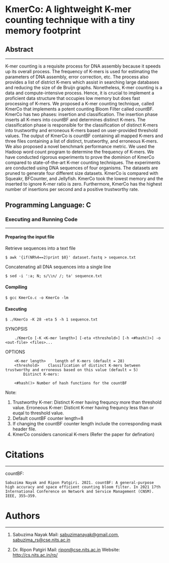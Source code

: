 # KmerCo: A lightweight K-mer counting technique with a tiny memory footprint

## Abstract
----------------
K-mer counting is a requisite process for DNA assembly because it speeds up its overall process. The frequency of K-mers is used for estimating the parameters of DNA assembly, error correction, etc. The process also provides a list of district K-mers which assist in searching large databases and reducing the size of de Bruijn graphs. Nonetheless, K-mer counting is a data and compute-intensive process. Hence, it is crucial to implement a proficient data structure that occupies low memory but does fast processing of K-mers. We proposed a K-mer counting technique, called KmerCo that implements a potent counting Bloom Filter called countBF. KmerCo has two phases: insertion and classification. The insertion phase inserts all K-mers into countBF and determines distinct K-mers. The classification phase is responsible for the classification of distinct K-mers into trustworthy and erroneous K-mers based on user-provided threshold values. The output of KmerCo is countBF containing all mapped K-mers and three files containing a list of distinct, trustworthy, and erroneous K-mers. We also proposed a novel benchmark performance metric. We used the Hadoop word count program to determine the frequency of K-mers. We have conducted rigorous experiments to prove the dominion of KmerCo compared to state-of-the-art K-mer counting techniques. The experiments are conducted using DNA sequences of four organisms. The datasets are pruned to generate four different size datasets. KmerCo is compared with Squeakr, BFCounter, and Jellyfish. KmerCo took the lowest memory and the inserted to ignore K-mer ratio is zero. Furthermore, KmerCo has the highest number of insertions per second and a positive trustworthy rate. 

## Programming Language: C

### Executing and Running Code
----------------------------

#### Preparing the input file

Retrieve sequences into a text file

```$ awk '{if(NR%4==2)print $0}' dataset.fastq > sequence.txt```

Concatenating all DNA sequences into a single line

```$ sed -i ':a; N; s/\\n/ /; ta' sequence.txt```

#### Compiling

```$ gcc KmerCo.c -o KmerCo -lm```

#### Executing

```$ ./KmerCo -K 28 -eta 5 -h 1 sequence.txt```


SYNOPSIS

        ./KmerCo [-K <K-mer length>] [-eta <threshold>] [-h <#hash()>] -o <out-file> <files>...

OPTIONS

        <K-mer length>    length of K-mers (default = 28)
        <threshold>    Classification of distinct K-mers between trustworthy and erroneous based on this value (default = 5)
			Distinct K-mers: 

        <#hash()> Number of hash functions for the countBF



Note:
1. Trustworthy K-mer: Distinct K-mer having frequncy more than threshold value.
Erroneous K-mer: Disticnt K-mer having frequncy less than or euqal to threshold value.
2. Default countBF counter length=8
3. If changing the countBF counter length include the corresponding mask header file.
4. KmerCo considers canonical K-mers (Refer the paper for defination)






# Citations
-------------

countBF:

```Sabuzima Nayak and Ripon Patgiri. 2021. countBF: A general-purpose high accuracy and space efficient counting bloom filter. In 2021 17th International Conference on Network and Service Management (CNSM). IEEE, 355–359.``` 


# Authors
-------------
1. Sabuzima Nayak 
Mail: sabuzimanayak@gmail.com, sabuzima_rs@cse.nits.ac.in

2. Dr. Ripon Patgiri
Mail: ripon@cse.nits.ac.in
Website: http://cs.nits.ac.in/rp/

